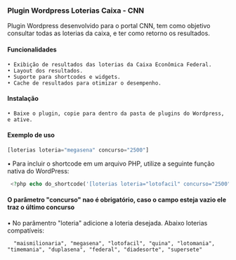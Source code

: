 ### Plugin Wordpress Loterias Caixa - CNN

Plugin Wordpress desenvolvido para o portal CNN, tem como objetivo consultar todas as loterias da caixa, e ter como retorno os resultados.

#### Funcionalidades
```
• Exibição de resultados das loterias da Caixa Econômica Federal.
• Layout dos resultados.
• Suporte para shortcodes e widgets.
• Cache de resultados para otimizar o desempenho.
```
#### Instalação
```
• Baixe o plugin, copie para dentro da pasta de plugins do Wordpress, e ative.
```
#### Exemplo de uso
```php
[loterias loteria="megasena" concurso="2500"]
```
• Para incluir o shortcode em um arquivo PHP, utilize a seguinte função nativa do WordPress:
```php
 <?php echo do_shortcode('[loterias loteria="lotofacil" concurso="2500"]'); ?>
```
#### O parâmetro "concurso" nao é obrigatório, caso o campo esteja vazio ele traz o último concurso

• No parâmentro "loteria" adicione a loteria desejada. Abaixo loterias compatíveis:
```
  "maismilionaria", "megasena", "lotofacil", "quina", "lotomania", "timemania", "duplasena", "federal", "diadesorte", "supersete"
```